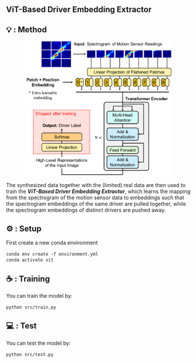 ## ViT-Based Driver Embedding Extractor

## 💡 : Method
<div align="center">
<img width="400" alt="image" src="./figs/vit.png">
</div>

The synthesized data together with the (limited) real data are then used to train the ***ViT-Based Driver Embedding Extractor***, which learns the mapping from the spectrogram of the motion sensor data to embeddings such that the spectrogram embeddings of the same driver are pulled together, while the spectrogram embeddings of distinct drivers are pushed away.

## ⚙ : Setup
First create a new conda environment

    conda env create -f environment.yml
    conda activate vit

## ☕️ : Training
You can train the model by:

    python src/train.py

## 💻 : Test
You can test the model by:

    python src/test.py
